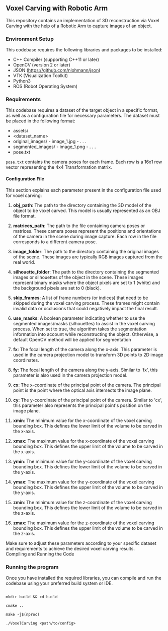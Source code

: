## Voxel Carving with Robotic Arm

This repository contains an implementation of 3D reconstruction via Voxel Carving with the help of a Robotic Arm to capture images of an object.

### Environment Setup

This codebase requires the following libraries and packages to be installed:

- C++ Compiler (supporting C++11 or later)
- OpenCV (version 2 or later)
- JSON (<https://github.com/nlohmann/json>)
- VTK (Visualization Toolkit)
- Python3
- ROS (Robot Operating System)
  
### Requirements

This codebase requires a dataset of the target object in a specific format, as well as a configuration file for necessary parameters. The dataset must be placed in the following format:
 
 - assets/
  - <dataset_name>
   - original_images/
    - image_1.jpg
    - . . .
   - segmented_images/
    - image_1.png
    - . . .
   - pose.txt

`pose.txt` contains the camera poses for each frame. Each row is a 16x1 row vector representing the 4x4 Transformation matrix.

#### Configuration File

This section explains each parameter present in the configuration file used for voxel carving:

1. **obj_path**: The path to the directory containing the 3D model of the object to be voxel carved. This model is usually represented as an OBJ file format.

2. **matrices_path**: The path to the file containing camera poses or matrices. These camera poses represent the positions and orientations of the camera in the scene during image capture. Each row in the file corresponds to a different camera pose.

3. **image_folder**: The path to the directory containing the original images of the scene. These images are typically RGB images captured from the real world.

4. **silhouette_folder**: The path to the directory containing the segmented images or silhouettes of the object in the scene. These images represent binary masks where the object pixels are set to 1 (white) and the background pixels are set to 0 (black).

5. **skip_frames**: A list of frame numbers (or indices) that need to be skipped during the voxel carving process. These frames might contain invalid data or occlusions that could negatively impact the final result.

6. **use_masks**: A boolean parameter indicating whether to use the segmented images/masks (silhouettes) to assist in the voxel carving process. When set to true, the algorithm takes the segmentation information into account while reconstructing the object. Otherwise, a default OpenCV method will be applied for segmentation

7. **fx**: The focal length of the camera along the x-axis. This parameter is used in the camera projection model to transform 3D points to 2D image coordinates.

8. **fy**: The focal length of the camera along the y-axis. Similar to 'fx', this parameter is also used in the camera projection model.

9. **cx**: The x-coordinate of the principal point of the camera. The principal point is the point where the optical axis intersects the image plane.

10. **cy**: The y-coordinate of the principal point of the camera. Similar to 'cx', this parameter also represents the principal point's position on the image plane.

11. **xmin**: The minimum value for the x-coordinate of the voxel carving bounding box. This defines the lower limit of the volume to be carved in the x-axis.

12. **xmax**: The maximum value for the x-coordinate of the voxel carving bounding box. This defines the upper limit of the volume to be carved in the x-axis.

13. **ymin**: The minimum value for the y-coordinate of the voxel carving bounding box. This defines the lower limit of the volume to be carved in the y-axis.

14. **ymax**: The maximum value for the y-coordinate of the voxel carving bounding box. This defines the upper limit of the volume to be carved in the y-axis.

15. **zmin**: The minimum value for the z-coordinate of the voxel carving bounding box. This defines the lower limit of the volume to be carved in the z-axis.

16. **zmax**: The maximum value for the z-coordinate of the voxel carving bounding box. This defines the upper limit of the volume to be carved in the z-axis.

Make sure to adjust these parameters according to your specific dataset and requirements to achieve the desired voxel carving results.  
Compiling and Running the Code

### Running the program

Once you have installed the required libraries, you can compile and run the codebase using your preferred build system or IDE.

```

mkdir build && cd build

cmake ..

make -j$(nproc)

./VoxelCarving <path/to/config>

```
